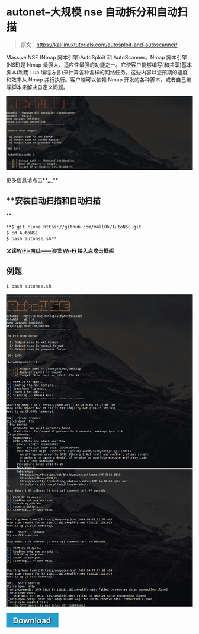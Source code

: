 # autonet–大规模 nse 自动拆分和自动扫描

> 原文：<https://kalilinuxtutorials.com/autosploit-and-autoscanner/>

Massive NSE (Nmap 脚本引擎)AutoSploit 和 AutoScanner。Nmap 脚本引擎(NSE)是 Nmap 最强大、适应性最强的功能之一。它使客户能够编写(和共享)基本脚本(利用 Lua 编程方言)来计算各种各样的网络任务。这些内容以您预期的速度和效率从 Nmap 并行执行。客户端可以依赖 Nmap 开发的各种脚本，或者自己编写脚本来解决自定义问题。

![AutoSploit and AutoScanner](img//d980b833b140a253d622abc9c9920f2f.png)

更多信息请点击**[。](https://nmap.org/book/man-nse.html)**

## **安装自动扫描和自动扫描
**

```
**$ git clone https://github.com/m4ll0k/AutoNSE.git
$ cd AutoNSE 
$ bash autonse.sh**
```

**又读[WiFi-南瓜——流氓 Wi-Fi 接入点攻击框架](http://kalilinuxtutorials.com/wifi-pumpkin-framework/)**

## **例题**

`$ bash autonse.sh`

![](img//518d14b036193f0917e40ae512369b43.png) ![](img//e10cefd9bde9366253285473c84b90cf.png)

[![](img//a51de913dc60eee505c4a68651ee8e4d.png)](https://github.com/m4ll0k/AutoNSE)